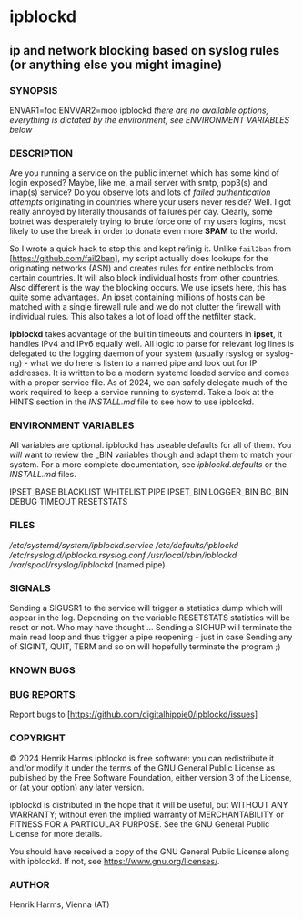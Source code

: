 # ipblockd
## ip and network blocking based on syslog rules (or anything else you might imagine)

### SYNOPSIS

ENVAR1=foo ENVVAR2=moo ipblockd
*there are no available options, everything is dictated by the environment, see ENVIRONMENT VARIABLES below*

### DESCRIPTION

Are you running a service on the public internet which has some kind of login exposed? Maybe, like me, a mail server with smtp, pop3(s) and imap(s) service? Do you observe lots and lots of *failed authentication attempts* originating in countries where your users never reside? Well. I got really annoyed by literally thousands of failures per day. Clearly, some botnet was desperately trying to brute force one of my users logins, most likely to use the break in order to donate even more **SPAM** to the world.

So I wrote a quick hack to stop this and kept refinig it. Unlike ```fail2ban``` from [https://github.com/fail2ban], my script actually does lookups for the originating networks (ASN) and creates rules for entire netblocks from certain countries. It will also block individual hosts from other countries. Also different is the way the blocking occurs. We use ipsets here, this has quite some advantages. An ipset containing millions of hosts can be matched with a single firewall rule and we do not clutter the firewall with individual rules. This also takes a lot of load off the netfilter stack.

**ipblockd** takes advantage of the builtin timeouts and counters in **ipset**, it handles IPv4 and IPv6 equally well. All logic to parse for relevant log lines is delegated to the logging daemon of your system (usually rsyslog or syslog-ng) - what we do here is listen to a named pipe and look out for IP addresses. It is written to be a modern systemd loaded service and comes with a proper service file. As of 2024, we can safely delegate much of the work required to keep a service running to systemd. Take a look at the HINTS section in the *INSTALL.md* file to see how to use ipblockd.

### ENVIRONMENT VARIABLES

All variables are optional. ipblockd has useable defaults for all of them. You *will* want to review the _BIN variables though and adapt them to match your system.
For a more complete documentation, see *ipblockd.defaults* or the *INSTALL.md* files.

IPSET_BASE
BLACKLIST
WHITELIST
PIPE
IPSET_BIN
LOGGER_BIN
BC_BIN
DEBUG
TIMEOUT
RESETSTATS

### FILES

*/etc/systemd/system/ipblockd.service*
*/etc/defaults/ipblockd*
*/etc/rsyslog.d/ipblockd.rsyslog.conf*
*/usr/local/sbin/ipblockd*
*/var/spool/rsyslog/ipblockd* (named pipe)

### SIGNALS

Sending a SIGUSR1 to the service will trigger a statistics dump which will appear in the log. Depending on the variable RESETSTATS statistics will be reset or not. Who may have thought ...
Sending a SIGHUP will terminate the main read loop and thus trigger a pipe reopening - just in case
Sending any of SIGINT, QUIT, TERM and so on will hopefully terminate the program ;)

### KNOWN BUGS

### BUG REPORTS

Report bugs to [https://github.com/digitalhippie0/ipblockd/issues]

### COPYRIGHT

&copy; 2024 Henrik Harms
ipblockd is free software: you can redistribute it and/or modify it under 
the terms of the GNU General Public License as published by the Free 
Software Foundation, either version 3 of the License, or (at your option) 
any later version.

ipblockd is distributed in the hope that it will be useful, 
but WITHOUT ANY WARRANTY; without even the implied warranty of 
MERCHANTABILITY or FITNESS FOR A PARTICULAR PURPOSE. See the GNU General 
Public License for more details.

You should have received a copy of the GNU General Public License along 
with ipblockd. If not, see <https://www.gnu.org/licenses/>. 

### AUTHOR

Henrik Harms, Vienna (AT)
